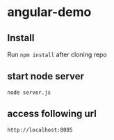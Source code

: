 # angular-demo

## Install
Run `npm install` after cloning repo

## start node server

`node server.js`

## access following url
`http://localhost:8085`
